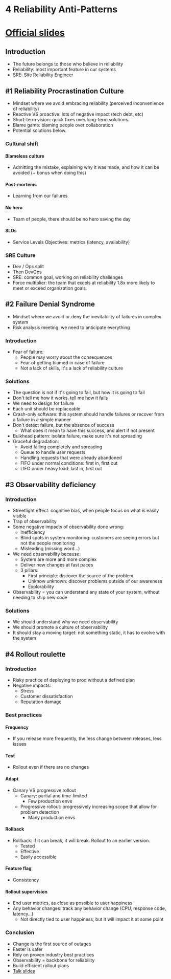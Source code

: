 # 4 Reliability Anti-Patterns

# [Official slides](https://github.com/confooca/2024/blob/main/2024-02-23/4-reliability-anti-patterns.pdf)

## Introduction

- The future belongs to those who believe in reliability
- Reliability: most important feature in our systems
- SRE: Site Reliability Engineer

## #1 Reliability Procrastination Culture

- Mindset where we avoid embracing reliability (perceived inconvenience of reliability)
- Reactive VS proactive: lots of negative impact (tech debt, etc)
- Short-term vision: quick fixes over long-term solutions
- Blame game: blaming people over collaboration
- Potential solutions below.

### Cultural shift

#### Blameless culture

- Admitting the mistake, explaining why it was made, and how it can be avoided (+ bonus when doing this)

#### Post-mortems

- Learning from our failures

#### No hero

- Team of people, there should be no hero saving the day

#### SLOs

- Service Levels Objectives: metrics (latency, availability)

### SRE Culture

- Dev / Ops split
- Then DevOps
- SRE: common goal, working on reliability challenges
- Force multiplier: the team that excels at reliability 1.8x more likely to meet or exceed organization goals.

## #2 Failure Denial Syndrome

- Mindset where we avoid or deny the inevitability of failures in complex system
- Risk analysis meeting: we need to anticipate everything

### Introduction

- Fear of failure:
  - People may worry about the consequences
  - Fear of getting blamed in case of failure
  - Not a lack of skills, it's a lack of reliability culture

### Solutions

- The question is not if it's going to fail, but how it is going to fail
- Don't tell me how it works, tell me how it fails
- We need to design for failure
- Each unit should be replaceable
- Crash-only software: this system should handle failures or recover from a failure in a simple manner
- Don't detect failure, but the absence of success
  - What does it mean to have this success, and alert if not present
- Bulkhead pattern: isolate failure, make sure it's not spreading
- Graceful degradation:
  - Avoid failing completely and spreading
  - Queue to handle user requests
  - Handling requests that were already abandoned
  - FIFO under normal conditions: first in, first out
  - LIFO under heavy load: last in, first out

## #3 Observability deficiency

### Introduction

- Streetlight effect: cognitive bias, when people focus on what is easily visible
- Trap of observability
- Some negative impacts of observability done wrong:
  - Inefficiency
  - Blind spots in system monitoring: customers are seeing errors but not the people monitoring
  - Misleading (missing word…)
- We need observability because:
  - System are more and more complex
  - Deliver new changes at fast paces
  - 3 pillars:
    - First principle: discover the source of the problem
    - Unknow unknown: discover problems outside of our awareness
    - Explorability
- Observability = you can understand any state of your system, without needing to ship new code

### Solutions

- We should understand why we need observability
- We should promote a culture of observability
- It should stay a moving target: not something static, it has to evolve with the system

## #4 Rollout roulette

### Introduction

- Risky practice of deploying to prod without a defined plan
- Negative impacts:
  - Stress
  - Customer dissatisfaction
  - Reputation damage

### Best practices

#### Frequency

- If you release more frequently, the less change between releases, less issues

#### Test

- Rollout even if there are no changes

#### Adapt

- Canary VS progressive rollout
  - Canary: partial and time-limited
    - Few production envs
  - Progressive rollout: progressively increasing scope that allow for problem detection
    - Many production envs

#### Rollback

- Rollback: if it can break, it will break. Rollout to an earlier version.
  - Tested
  - Effective
  - Easily accessible

#### Feature flag

- Consistency

#### Rollout supervision

- End user metrics, as close as possible to user happiness
- Any behavior changes: track any behavior change (CPU, response code, latency…)
  - Not directly tied to user happiness, but it will impact it at some point

### Conclusion

- Change is the first source of outages
- Faster is safer
- Rely on proven industry best practices
- Observability = backbone for reliability
- Build efficient rollout plans
- [Talk slides](https://docs.google.com/presentation/d/e/2PACX-1vSliUbEggyAxG6lXczPtR_lGRR5UIURiEJ3mlyf9Hlw-BNcfxloTWIPcwjmxeAgGxbnIAyodtpuLkEc/pub?start=false&loop=false&slide=id.g2b9775219ee_0_57)
